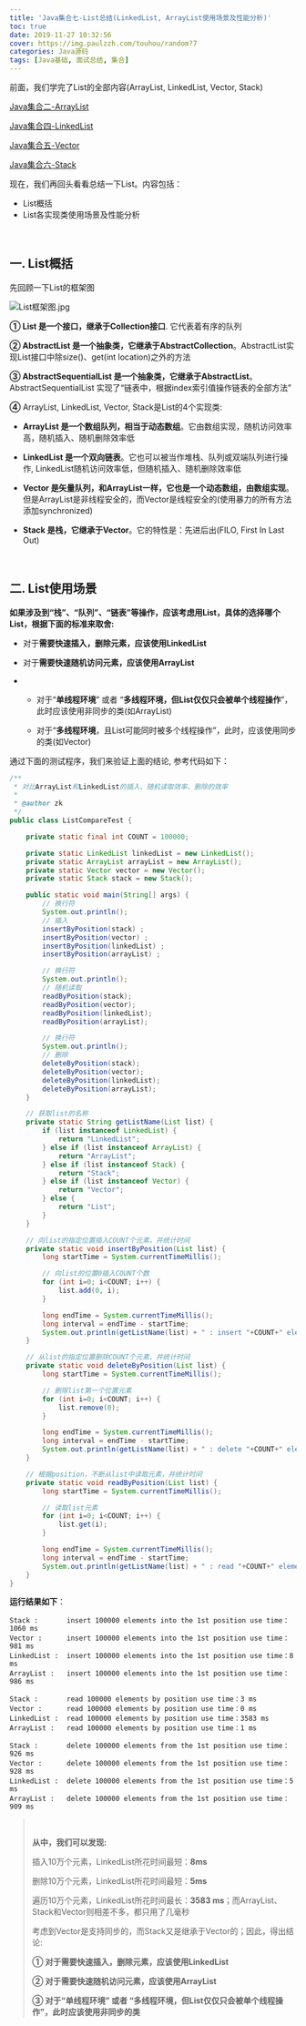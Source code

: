 ```yaml
---
title: 'Java集合七-List总结(LinkedList, ArrayList使用场景及性能分析)'
toc: true
date: 2019-11-27 10:32:56
cover: https://img.paulzzh.com/touhou/random?7
categories: Java源码
tags: [Java基础, 面试总结, 集合]
---
```


前面，我们学完了List的全部内容(ArrayList, LinkedList, Vector, Stack)

[Java集合二-ArrayList](https://jasonkayzk.github.io/2019/11/24/Java%E9%9B%86%E5%90%88%E4%BA%8C-ArrayList/)

[Java集合四-LinkedList](https://jasonkayzk.github.io/2019/11/26/Java%E9%9B%86%E5%90%88%E5%9B%9B-LinkedList/)

[Java集合五-Vector](https://jasonkayzk.github.io/2019/11/26/Java%E9%9B%86%E5%90%88%E4%BA%94-Vector/)

[Java集合六-Stack](https://jasonkayzk.github.io/2019/11/27/Java%E9%9B%86%E5%90%88%E5%85%AD-Stack/)

现在，我们再回头看看总结一下List。内容包括：

-   List概括
-   List各实现类使用场景及性能分析

<br/>

<!--more-->

## 一. List概括

先回顾一下List的框架图

![List框架图.jpg](https://raw.gitmirror.com/JasonkayZK/blog_static/master/images/List框架图.jpg)

**① List 是一个接口，继承于Collection接口**. 它代表着有序的队列

**② AbstractList 是一个抽象类，它继承于AbstractCollection**。AbstractList实现List接口中除size()、get(int location)之外的方法

**③ AbstractSequentialList 是一个抽象类，它继承于AbstractList**。AbstractSequentialList 实现了“链表中，根据index索引值操作链表的全部方法”

**④** ArrayList, LinkedList, Vector, Stack是List的4个实现类:

-   **ArrayList 是一个数组队列，相当于动态数组**。它由数组实现，随机访问效率高，随机插入、随机删除效率低

    

-   **LinkedList 是一个双向链表**。它也可以被当作堆栈、队列或双端队列进行操作, LinkedList随机访问效率低，但随机插入、随机删除效率低

    

-   **Vector 是矢量队列，和ArrayList一样，它也是一个动态数组，由数组实现**。但是ArrayList是非线程安全的，而Vector是线程安全的(使用暴力的所有方法添加synchronized)

    

-   **Stack 是栈，它继承于Vector**。它的特性是：先进后出(FILO, First In Last Out)

 <br/>

## 二. List使用场景

**如果涉及到“栈”、“队列”、“链表”等操作，应该考虑用List，具体的选择哪个List，根据下面的标准来取舍:**

-   对于**需要快速插入，删除元素，应该使用LinkedList**

    

-   对于**需要快速随机访问元素，应该使用ArrayList**

    

-   -   对于“**单线程环境**” 或者 “**多线程环境，但List仅仅只会被单个线程操作**”，此时应该使用非同步的类(如ArrayList)

    -   对于“**多线程环境**，且List可能同时被多个线程操作”，此时，应该使用同步的类(如Vector)


通过下面的测试程序，我们来验证上面的结论, 参考代码如下：

```java
/**
 * 对比ArrayList和LinkedList的插入、随机读取效率、删除的效率
 *
 * @author zk
 */
public class ListCompareTest {

    private static final int COUNT = 100000;

    private static LinkedList linkedList = new LinkedList();
    private static ArrayList arrayList = new ArrayList();
    private static Vector vector = new Vector();
    private static Stack stack = new Stack();

    public static void main(String[] args) {
        // 换行符
        System.out.println();
        // 插入
        insertByPosition(stack) ;
        insertByPosition(vector) ;
        insertByPosition(linkedList) ;
        insertByPosition(arrayList) ;

        // 换行符
        System.out.println();
        // 随机读取
        readByPosition(stack);
        readByPosition(vector);
        readByPosition(linkedList);
        readByPosition(arrayList);

        // 换行符
        System.out.println();
        // 删除
        deleteByPosition(stack);
        deleteByPosition(vector);
        deleteByPosition(linkedList);
        deleteByPosition(arrayList);
    }

    // 获取list的名称
    private static String getListName(List list) {
        if (list instanceof LinkedList) {
            return "LinkedList";
        } else if (list instanceof ArrayList) {
            return "ArrayList";
        } else if (list instanceof Stack) {
            return "Stack";
        } else if (list instanceof Vector) {
            return "Vector";
        } else {
            return "List";
        }
    }

    // 向list的指定位置插入COUNT个元素，并统计时间
    private static void insertByPosition(List list) {
        long startTime = System.currentTimeMillis();

        // 向list的位置0插入COUNT个数
        for (int i=0; i<COUNT; i++) {
            list.add(0, i);
        }

        long endTime = System.currentTimeMillis();
        long interval = endTime - startTime;
        System.out.println(getListName(list) + " : insert "+COUNT+" elements into the 1st position use time：" + interval+" ms");
    }

    // 从list的指定位置删除COUNT个元素，并统计时间
    private static void deleteByPosition(List list) {
        long startTime = System.currentTimeMillis();

        // 删除list第一个位置元素
        for (int i=0; i<COUNT; i++) {
            list.remove(0);
        }

        long endTime = System.currentTimeMillis();
        long interval = endTime - startTime;
        System.out.println(getListName(list) + " : delete "+COUNT+" elements from the 1st position use time：" + interval+" ms");
    }

    // 根据position，不断从list中读取元素，并统计时间
    private static void readByPosition(List list) {
        long startTime = System.currentTimeMillis();

        // 读取list元素
        for (int i=0; i<COUNT; i++) {
            list.get(i);
        }

        long endTime = System.currentTimeMillis();
        long interval = endTime - startTime;
        System.out.println(getListName(list) + " : read "+COUNT+" elements by position use time：" + interval+" ms");
    }
}
```

**运行结果如下**：

```
Stack :       insert 100000 elements into the 1st position use time：1060 ms
Vector :      insert 100000 elements into the 1st position use time：981 ms
LinkedList :  insert 100000 elements into the 1st position use time：8 ms
ArrayList :   insert 100000 elements into the 1st position use time：986 ms

Stack :       read 100000 elements by position use time：3 ms
Vector :      read 100000 elements by position use time：0 ms
LinkedList :  read 100000 elements by position use time：3583 ms
ArrayList :   read 100000 elements by position use time：1 ms

Stack :       delete 100000 elements from the 1st position use time：926 ms
Vector :      delete 100000 elements from the 1st position use time：928 ms
LinkedList :  delete 100000 elements from the 1st position use time：5 ms
ArrayList :   delete 100000 elements from the 1st position use time：909 ms
```

><br/>
>
>**从中，我们可以发现:**
>
>插入10万个元素，LinkedList所花时间最短：**8ms**
>
>删除10万个元素，LinkedList所花时间最短：**5ms**
>
>遍历10万个元素，LinkedList所花时间最长：**3583 ms**；而ArrayList、Stack和Vector则相差不多，都只用了几毫秒
>
>考虑到Vector是支持同步的，而Stack又是继承于Vector的；因此，得出结论:
>
>**① 对于需要快速插入，删除元素，应该使用LinkedList**
>
>**② 对于需要快速随机访问元素，应该使用ArrayList**
>
>**③ 对于“单线程环境” 或者 “多线程环境，但List仅仅只会被单个线程操作”，此时应该使用非同步的类**

<br/>

